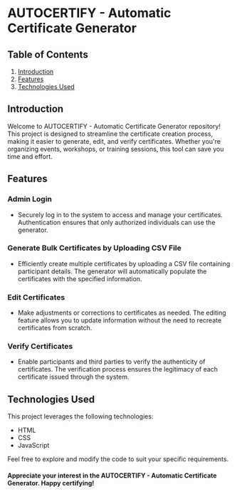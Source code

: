 # AUTOCERTIFY - Automatic Certificate Generator

## Table of Contents
1. [Introduction](#introduction)
2. [Features](#features)
3. [Technologies Used](#technologies-used)

## Introduction
Welcome to AUTOCERTIFY - Automatic Certificate Generator repository! This project is designed to streamline the certificate creation process, making it easier to generate, edit, and verify certificates. Whether you're organizing events, workshops, or training sessions, this tool can save you time and effort.

## Features
### Admin Login  
- Securely log in to the system to access and manage your certificates. Authentication ensures that only authorized individuals can use the generator.

### Generate Bulk Certificates by Uploading CSV File 
- Efficiently create multiple certificates by uploading a CSV file containing participant details. The generator will automatically populate the certificates with the specified information.

### Edit Certificates
- Make adjustments or corrections to certificates as needed. The editing feature allows you to update information without the need to recreate certificates from scratch.

### Verify Certificates
- Enable participants and third parties to verify the authenticity of certificates. The verification process ensures the legitimacy of each certificate issued through the system.

## Technologies Used
This project leverages the following technologies:
- HTML 
- CSS
- JavaScript

Feel free to explore and modify the code to suit your specific requirements.  

#### Appreciate your interest in the AUTOCERTIFY - Automatic Certificate Generator. Happy certifying!
